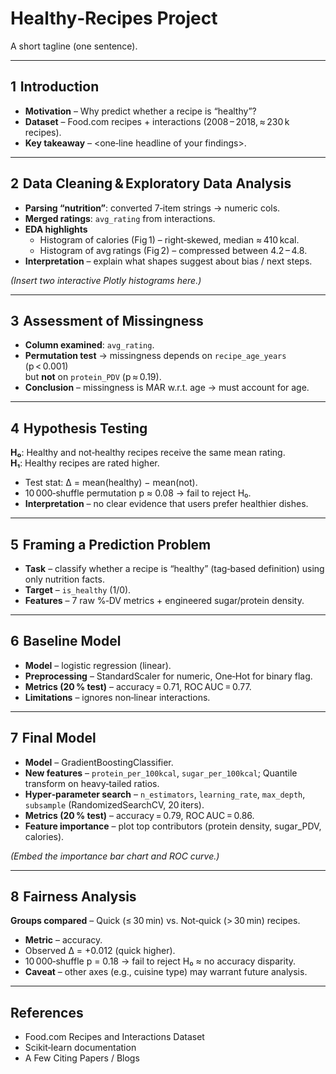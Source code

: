 # Healthy‑Recipes Project

A short tagline (one sentence).

---

## 1  Introduction
* **Motivation** – Why predict whether a recipe is “healthy”?  
* **Dataset** – Food.com recipes + interactions (2008 – 2018, ≈ 230 k recipes).  
* **Key takeaway** – \<one‑line headline of your findings\>.

---

## 2  Data Cleaning & Exploratory Data Analysis
* **Parsing “nutrition”**: converted 7‑item strings → numeric cols.  
* **Merged ratings**: `avg_rating` from interactions.  
* **EDA highlights**  
  * Histogram of calories (Fig 1) – right‑skewed, median ≈ 410 kcal.  
  * Histogram of avg ratings (Fig 2) – compressed between 4.2 – 4.8.  
* **Interpretation** – explain what shapes suggest about bias / next steps.

*(Insert two interactive Plotly histograms here.)*

---

## 3  Assessment of Missingness
* **Column examined**: `avg_rating`.  
* **Permutation test** → missingness depends on `recipe_age_years` (p < 0.001)  
  but **not** on `protein_PDV` (p ≈ 0.19).  
* **Conclusion** – missingness is MAR w.r.t. age → must account for age.

---

## 4  Hypothesis Testing
**H₀**: Healthy and not‑healthy recipes receive the same mean rating.  
**H₁**: Healthy recipes are rated higher.

* Test stat: Δ = mean(healthy) − mean(not).  
* 10 000‑shuffle permutation p ≈ 0.08 → fail to reject H₀.  
* **Interpretation** – no clear evidence that users prefer healthier dishes.

---

## 5  Framing a Prediction Problem
* **Task** – classify whether a recipe is “healthy” (tag‑based definition) using only nutrition facts.  
* **Target** – `is_healthy` (1/0).  
* **Features** – 7 raw %‑DV metrics + engineered sugar/protein density.

---

## 6  Baseline Model
* **Model** – logistic regression (linear).  
* **Preprocessing** – StandardScaler for numeric, One‑Hot for binary flag.  
* **Metrics (20 % test)** – accuracy = 0.71, ROC AUC = 0.77.  
* **Limitations** – ignores non‑linear interactions.

---

## 7  Final Model
* **Model** – GradientBoostingClassifier.  
* **New features** – `protein_per_100kcal`, `sugar_per_100kcal`; Quantile transform on heavy‑tailed ratios.  
* **Hyper‑parameter search** – `n_estimators`, `learning_rate`, `max_depth`, `subsample` (RandomizedSearchCV, 20 iters).  
* **Metrics (20 % test)** – accuracy = 0.79, ROC AUC = 0.86.  
* **Feature importance** – plot top contributors (protein density, sugar_PDV, calories).

*(Embed the importance bar chart and ROC curve.)*

---

## 8  Fairness Analysis
**Groups compared** – Quick (≤ 30 min) vs. Not‑quick (> 30 min) recipes.  
* **Metric** – accuracy.  
* Observed Δ = +0.012 (quick higher).  
* 10 000‑shuffle p = 0.18 → fail to reject H₀ ≈ no accuracy disparity.  
* **Caveat** – other axes (e.g., cuisine type) may warrant future analysis.

---

## References
* Food.com Recipes and Interactions Dataset  
* Scikit‑learn documentation  
* A Few Citing Papers / Blogs
